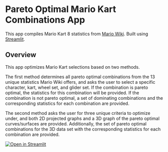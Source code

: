 # Pareto Optimal Mario Kart Combinations App
This app compiles Mario Kart 8 statistics from [Mario Wiki](https://www.mariowiki.com/Mario_Kart_8_Deluxe_in-game_statistics).
Built using [Streamlit](https://www.streamlit.io/).

## Overview
This app optimizes Mario Kart selections based on two methods. 

The first method determines all pareto optimal combinations from the 13 unique statistics Mario Wiki offers, and asks the user to select a specific character, kart, wheel set, and glider set. If the combination is pareto optimal, the statistics for this combination will be provided. If the combination is not pareto optimal, a set of dominating combinations and the corresponding statistics for each combination are provided.

The second method asks the user for three unique criteria to optimize under, and both 2D projected graphs and a 3D graph of the pareto optimal curves/surfaces are provided. Additionally, the set of pareto optimal combinations for the 3D data set with the corresponding statistics for each combination are provided.

[![Open in Streamlit](https://static.streamlit.io/badges/streamlit_badge_black_white.svg)](https://share.streamlit.io/mcolella326/mario-kart-8-analysis/main/app.py)
